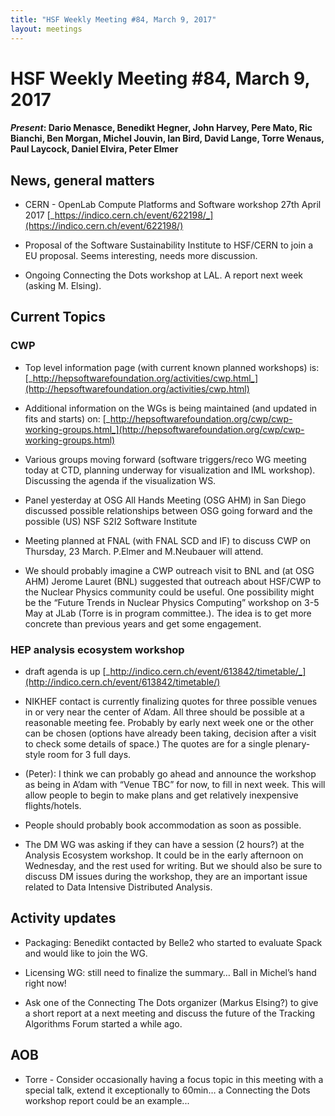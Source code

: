 ```yaml
---
title: "HSF Weekly Meeting #84, March 9, 2017"
layout: meetings
---
```


# HSF Weekly Meeting #84, March 9, 2017

#### _Present_: Dario Menasce, Benedikt Hegner, John Harvey, Pere Mato, Ric Bianchi, Ben Morgan, Michel Jouvin, Ian Bird, David Lange, Torre Wenaus, Paul Laycock, Daniel Elvira, Peter Elmer

## News, general matters

- CERN - OpenLab Compute Platforms and Software workshop 27th April 2017
  [_https://indico.cern.ch/event/622198/_](https://indico.cern.ch/event/622198/)

- Proposal of the Software Sustainability Institute to HSF/CERN to join a EU
  proposal. Seems interesting, needs more discussion.

- Ongoing Connecting the Dots workshop at LAL. A report next week (asking M.
  Elsing).

## Current Topics

### CWP

- Top level information page (with current known planned workshops) is:
  [_http://hepsoftwarefoundation.org/activities/cwp.html_](http://hepsoftwarefoundation.org/activities/cwp.html)

- Additional information on the WGs is being maintained (and updated in fits and
  starts) on:
  [_http://hepsoftwarefoundation.org/cwp/cwp-working-groups.html_](http://hepsoftwarefoundation.org/cwp/cwp-working-groups.html)

- Various groups moving forward (software triggers/reco WG meeting today at CTD,
  planning underway for visualization and IML workshop). Discussing the agenda
  if the visualization WS.

- Panel yesterday at OSG All Hands Meeting (OSG AHM) in San Diego discussed
  possible relationships between OSG going forward and the possible (US) NSF
  S2I2 Software Institute

- Meeting planned at FNAL (with FNAL SCD and IF) to discuss CWP on Thursday, 23
  March. P.Elmer and M.Neubauer will attend.

- We should probably imagine a CWP outreach visit to BNL and (at OSG AHM) Jerome
  Lauret (BNL) suggested that outreach about HSF/CWP to the Nuclear Physics
  community could be useful. One possibility might be the “Future Trends in
  Nuclear Physics Computing” workshop on 3-5 May at JLab (Torre is in program
  committee.). The idea is to get more concrete than previous years and get some
  engagement.

### HEP analysis ecosystem workshop

- draft agenda is up
  [_http://indico.cern.ch/event/613842/timetable/_](http://indico.cern.ch/event/613842/timetable/)

- NIKHEF contact is currently finalizing quotes for three possible venues in or
  very near the center of A’dam. All three should be possible at a reasonable
  meeting fee. Probably by early next week one or the other can be chosen
  (options have already been taking, decision after a visit to check some
  details of space.) The quotes are for a single plenary-style room for 3 full
  days.

- (Peter): I think we can probably go ahead and announce the workshop as being
  in A’dam with “Venue TBC” for now, to fill in next week. This will allow
  people to begin to make plans and get relatively inexpensive flights/hotels.

- People should probably book accommodation as soon as possible.

- The DM WG was asking if they can have a session (2 hours?) at the Analysis
  Ecosystem workshop. It could be in the early afternoon on Wednesday, and the
  rest used for writing. But we should also be sure to discuss DM issues during
  the workshop, they are an important issue related to Data Intensive
  Distributed Analysis.

## Activity updates

- Packaging: Benedikt contacted by Belle2 who started to evaluate Spack and
  would like to join the WG.

- Licensing WG: still need to finalize the summary… Ball in Michel’s hand right
  now!

- Ask one of the Connecting The Dots organizer (Markus Elsing?) to give a short
  report at a next meeting and discuss the future of the Tracking Algorithms
  Forum started a while ago.

## AOB

- Torre - Consider occasionally having a focus topic in this meeting with a
  special talk, extend it exceptionally to 60min… a Connecting the Dots workshop
  report could be an example...
